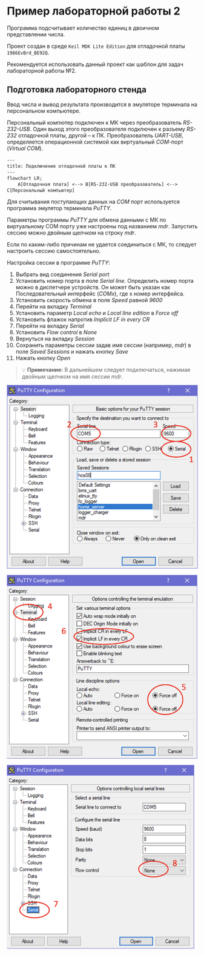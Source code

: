 # Пример лабораторной работы 2

Программа подсчитывает количество единиц в двоичном представлении
числа.

Проект создан в среде `Keil MDK Lite Edition` для отладочной платы `1986EvBrd_BE92Q`.

Рекомендуется использовать данный проект как шаблон для задач лабораторной работы №2.

## Подготовка лабораторного стенда

Ввод числа и вывод результата производится в эмуляторе
терминала на персональном компьютере.

Персональный компютер подключен к МК через преобразователь _RS-232-USB_. Один выход этого преобразователя подключен к разъему _RS-232_ отладочной платы, другой – к ПК. Преобразователь _UART-USB_, определяется операционной системой как виртуальный _COM_-порт (_Virtual COM_).

```mermaid
---
title: Подключение отладочной платы к ПК
---
flowchart LR;
    A[Отладочная плата] <--> B[RS-232-USB преобразователь] <--> C[Персональный компьютер]
```

Для считывания поступающих данных на _COM_ порт используется программа эмулятор терминала _PuTTY_.

Параметры программы _PuTTY_ для обмена данными с МК по виртуальному COM порту уже настроены под названием _mdr_.
Запустить сессию можно двойным щелчком на строку _mdr_.

Если по каким-либо причинам не удается соединиться с МК, то следует настроить сессию самостоятельно.

Настройка сессии в программе _PuTTY_:

1. Выбрать вид соединения _Serial port_
2. Установить номер порта в поле _Serial line_. Определить номер порта можно в диспетчере устройств. Он может быть указан как Последовательный интерфейс (_COMx_), где x номер интерфейса.
3. Установить скорость обмена в поле _Speed_ равной _9600_
4. Перейти на вкладку _Terminal_
5. Установить параметр _Local echo_ и _Local line edition_ в _Force off_
6. Установить флажок напротив _Implicit LF in every CR_
7. Перейти на вкладку _Serial_
8. Установить _Flow control_ в _None_
9. Вернуться на вкладку _Session_
10. Сохранить параметры сессии задав имя сессии (например, _mdr_) в поле _Saved Sessions_ и нажать кнопку _Save_
11. Нажать кнопку _Open_

> :bulb: **Примечание:**  В дальнейшем следует подключаться, нажимая двойным щелчком на имя сессии _mdr_.

![PuTTY](../../img/putty_1.png)

![PuTTY](../../img/putty_2.png)

![PuTTY](../../img/putty_3.png)

